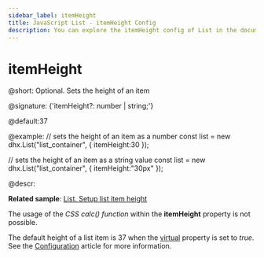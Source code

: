 ```yaml
---
sidebar_label: itemHeight
title: JavaScript List - itemHeight Config 
description: You can explore the itemHeight config of List in the documentation of the DHTMLX JavaScript UI library. Browse developer guides and API reference, try out code examples and live demos, and download a free 30-day evaluation version of DHTMLX Suite 7.
---
```


# itemHeight

@short: Optional. Sets the height of an item

@signature: {'itemHeight?: number | string;'}

@default:37

@example:
// sets the height of an item as a number
const list = new dhx.List("list_container", { 
    itemHeight:30
});

// sets the height of an item as a string value
const list = new dhx.List("list_container", { 
    itemHeight:"30px"
});

@descr:

**Related sample**: [List. Setup list item height](https://snippet.dhtmlx.com/89buovn2)

The usage of the *CSS calc() function* within the **itemHeight** property is not possible.

The default height of a list item is 37  when the [virtual](list/api/list_virtual_config.md) property is set to *true*. See the [Configuration](list/configuration.md#height-of-an-item) article for more information. 

[comment]: # (@related: list/configuration.md#height-of-an-item)

[comment]: # (@relatedapi: list/api/list_virtual_config.md)
